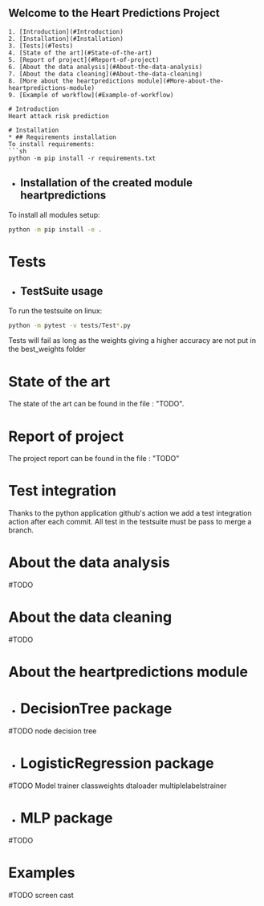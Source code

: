## Welcome to the Heart Predictions Project

<!--You can use the [editor on GitHub](https://github.com/Dianevera/heart-prediction/edit/gh-pages/index.md) to maintain and preview the content for your website in Markdown files.-->

``` Table of Contents
1. [Introduction](#Introduction)
2. [Installation](#Installation)
3. [Tests](#Tests)
4. [State of the art](#State-of-the-art)
5. [Report of project](#Report-of-project)
6. [About the data analysis](#About-the-data-analysis)
7. [About the data cleaning](#About-the-data-cleaning)
8. [More about the heartpredictions module](#More-about-the-heartpredictions-module)
9. [Example of workflow](#Example-of-workflow)

# Introduction
Heart attack risk prediction

# Installation
* ## Requirements installation
To install requirements:
```sh
python -m pip install -r requirements.txt
```

* ## Installation of the created module heartpredictions
To install all modules setup:
```sh
python -m pip install -e .
```

# Tests
* ## TestSuite usage 
To run the testsuite on linux: 
```sh
python -m pytest -v tests/Test*.py
```

Tests will fail as long as the weights giving a higher accuracy are not put in the best_weights folder

# State of the art
The state of the art can be found in the file : "TODO".

# Report of project
The project report can be found in the file : "TODO"

# Test integration
Thanks to the python application github's action we add a test integration action after each commit. 
  All test in the testsuite must be pass to merge a branch.
  
# About the data analysis
#TODO 

# About the data cleaning
#TODO 


# About the heartpredictions module

* # DecisionTree package
#TODO node decision tree

* # LogisticRegression package
#TODO Model trainer classweights dtaloader multiplelabelstrainer

* # MLP package
#TODO

# Examples
#TODO screen cast
